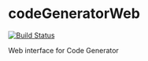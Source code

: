codeGeneratorWeb
================

[![Build Status](https://travis-ci.org/fezfez/codeGeneratorWeb.png?branch=master)](https://travis-ci.org/fezfez/codeGeneratorWeb)

Web interface for Code Generator
